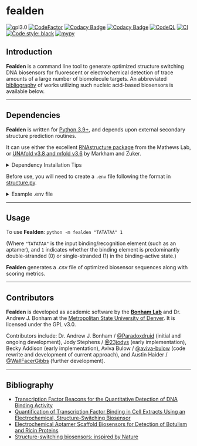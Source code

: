 # fealden

![gpl3.0](https://img.shields.io/github/license/Paradoxdruid/academia-admin-automation.svg?color=success "Licensed under GPL 3.0")  [![CodeFactor](https://www.codefactor.io/repository/github/paradoxdruid/fealden/badge)](https://www.codefactor.io/repository/github/paradoxdruid/fealden)  [![Codacy Badge](https://app.codacy.com/project/badge/Grade/520de6c0a1aa463b8b12f4ddc746b4d3)](https://www.codacy.com/gh/Paradoxdruid/fealden/dashboard?utm_source=github.com&amp;utm_medium=referral&amp;utm_content=Paradoxdruid/fealden&amp;utm_campaign=Badge_Grade) [![Codacy Badge](https://app.codacy.com/project/badge/Coverage/520de6c0a1aa463b8b12f4ddc746b4d3)](https://app.codacy.com/gh/Paradoxdruid/fealden/dashboard?utm_source=gh&utm_medium=referral&utm_content=&utm_campaign=Badge_coverage) [![CodeQL](https://github.com/Paradoxdruid/fealden/actions/workflows/codeql.yml/badge.svg)](https://github.com/Paradoxdruid/fealden/actions/workflows/codeql.yml) [![CI](https://github.com/Paradoxdruid/fealden/actions/workflows/CI.yml/badge.svg)](https://github.com/Paradoxdruid/fealden/actions/workflows/CI.yml) [![Code style: black](https://img.shields.io/badge/code%20style-black-000000.svg)](https://github.com/ambv/black) [![mypy](https://img.shields.io/badge/%20type_checker-mypy-%231674b1?style=flat)](https://github.com/python/mypy)

## Introduction

**Fealden** is a command line tool to generate optimized structure switching DNA biosensors for fluorescent or electrochemical detection of trace amounts of a large number of biomolecule targets.  An abbreviated [bibliography](#bibliography) of works utilizing such nucleic acid-based biosensors is available below.

-------------------------

## Dependencies

**Fealden** is written for [Python 3.9+](https://www.python.org/), and depends upon external secondary structure prediction routines.

It can use either the excellent [RNAstructure package](https://rna.urmc.rochester.edu/RNAstructure.html) from the Mathews Lab, or [UNAfold v3.8 and mfold v3.6](http://www.unafold.org/) by Markham and Zuker.

<details>
  <summary>Dependency Installation Tips</summary>

### RNAstructure

* available from the Mathews lab at <https://rna.urmc.rochester.edu/RNAstructure.html>
* fealden requires the "text" interface version, for your operating system
* has a python_interface available, but requires C++ compilation step
* RNAstructure version 6.4 needs corrections in `rna_sources.h` in the `python_interface` folder:
  * all references to `TurboFold` directory need to be replaced with `src` directory
  * can use command `sed -i 's/TurboFold\/src\//g' rna_sources.h` to correct
* requires installation of [swig](https://github.com/swig/swig)
  * such as `pip install swig` or `conda install swig`
* once `swig` installed and `rna_sources.h` corrected, enter the `python_interface` directory and run:
  * `make swig`
  * `make interface-from-distutils`
  * update `.env` file (see below) with path to RNAstructure

### UNAfold and mfold

* version 3.8 of UNAfold is available from sourceforge: <https://rnaspace.sourceforge.net/software/unafold-3.8.tar.gz>
* once unzipped, enter the `unafold-3.8` directory and run:
  * `./configure --prefix=/A/GOOD/PATH/FOR/USER` (for instance, `/home/user/unafold-final`)
  * `make`
  * `make install`
  * update `.env` file (see below) with path to `HYBRID_SS_MIN` in Unafold
* You will also need the program `sir_graph` included in version 3.6 of mfold, available at <http://www.unafold.org/download/mfold-3.6.tar.gz>
* once unzipped, enter the `mfold-3.6` directory and run:
  * `./configure --prefix=/A/GOOD/PATH/FOR/USER` (for instance, `/home/user/mfold-final`)
  * `make`
  * `make install`
  * update `.env` file (see below) with path to `SIR_GRAPH` in Unafold

</details>

Before use, you will need to create a `.env` file following the format in [structure.py](fealden/structure.py).

<details>
  <summary>Example .env file</summary>

```env
FEALDEN_BACKEND=mfold   # either 'mfold' or 'rnastructure'
HYBRID_SS_MIN=/home/username/unafold-new/bin/hybrid-ss-min
SIR_GRAPH=/home/username/mfold/bin/sir_graph
RNASTRUCTURE=/home/username/RNAstructure
```

</details>

-------------------------

## Usage

To use **Fealden**:
`python -m fealden "TATATAA" 1`

(Where `"TATATAA"` is the input binding/recognition element (such as an aptamer), and `1` indicates whether the binding element is predominantly double-stranded (0) or single-stranded (1) in the binding-active state.)

**Fealden** generates a .csv file of optimized biosensor sequences along with scoring metrics.

-------------------------

## Contributors

**Fealden** is developed as academic software by the **[Bonham Lab](http://www.bonhamlab.com)** and Dr. Andrew J. Bonham at the [Metropolitan State University of Denver](http://www.msudenver.edu).  It is licensed under the GPL v3.0.  

Contributors include: Dr. Andrew J. Bonham / [@Paradoxdruid]( https://github.com/Paradoxdruid ) (initial and ongoing development), Jody Stephens / [@23jodys]( https://github.com/23jodys ) (early implementation), Becky Addison (early implementation), Aviva Bulow / [@aviva-bulow]( https://github.com/aviva-bulow ) (code rewrite and development of current approach), and Austin Haider / [@WallFacerGibbs]( https://github.com/wallfacergibbs ) (further development).

-------------------------

## Bibliography

* [Transcription Factor Beacons for the Quantitative Detection of DNA Binding Activity](http://dx.doi.org/10.1021/ja204775k)
* [Quantification of Transcription Factor Binding in Cell Extracts Using an Electrochemical, Structure-Switching Biosensor](http://dx.doi.org/10.1021/ja2115663)
* [Electrochemical Aptamer Scaffold Biosensors for Detection of Botulism and Ricin Proteins](http://dx.doi.org/10.1007/978-1-4939-6958-6_2)
* [Structure-switching biosensors: inspired by Nature](https://doi.org/10.1016/j.sbi.2010.05.001)
